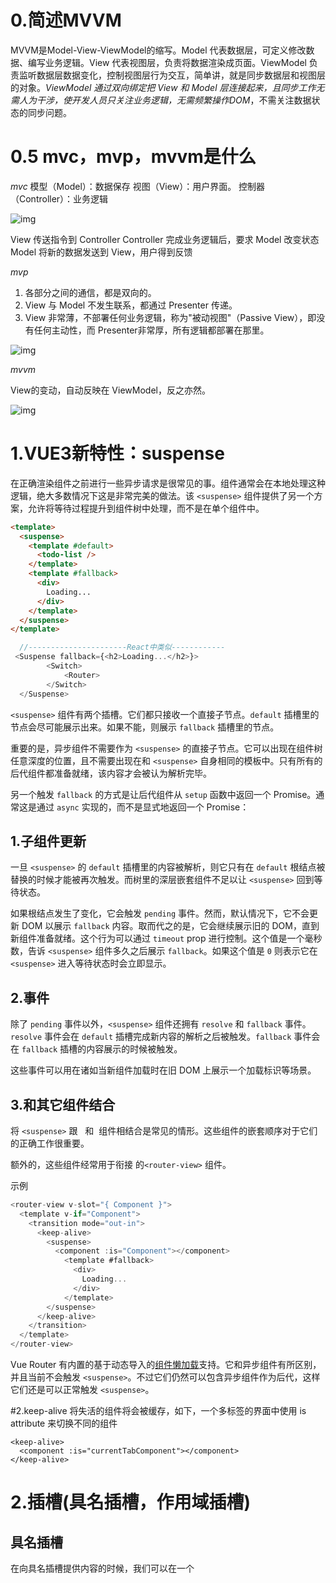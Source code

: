 # 0.简述MVVM
MVVM是Model-View-ViewModel的缩写。Model 代表数据层，可定义修改数据、编写业务逻辑。View 代表视图层，负责将数据渲染成页面。ViewModel 负责监听数据层数据变化，控制视图层行为交互，简单讲，就是同步数据层和视图层的对象。*ViewModel 通过双向绑定把 View 和 Model 层连接起来，且同步工作无需人为干涉，使开发人员只关注业务逻辑，无需频繁操作DOM*，不需关注数据状态的同步问题。
# 0.5 mvc，mvp，mvvm是什么

 *mvc*
模型（Model）：数据保存
视图（View）：用户界面。
控制器（Controller）：业务逻辑

![img](https://user-gold-cdn.xitu.io/2019/12/10/16eeea374464210e?imageView2/0/w/1280/h/960/format/webp/ignore-error/1)

View 传送指令到 Controller
Controller 完成业务逻辑后，要求 Model 改变状态
Model 将新的数据发送到 View，用户得到反馈

 *mvp*
1. 各部分之间的通信，都是双向的。
2. View 与 Model 不发生联系，都通过 Presenter 传递。
3. View 非常薄，不部署任何业务逻辑，称为"被动视图"（Passive View），即没有任何主动性，而 Presenter非常厚，所有逻辑都部署在那里。


![img](https://user-gold-cdn.xitu.io/2019/12/10/16eeea3971e41642?imageView2/0/w/1280/h/960/format/webp/ignore-error/1)

*mvvm*

View的变动，自动反映在 ViewModel，反之亦然。

![img](https://user-gold-cdn.xitu.io/2019/12/10/16eeed0206ee71a2?imageView2/0/w/1280/h/960/format/webp/ignore-error/1)


# 1.VUE3新特性：suspense

在正确渲染组件之前进行一些异步请求是很常见的事。组件通常会在本地处理这种逻辑，绝大多数情况下这是非常完美的做法。该 `<suspense>` 组件提供了另一个方案，允许将等待过程提升到组件树中处理，而不是在单个组件中。

```html
<template>
  <suspense>
    <template #default>
      <todo-list />
    </template>
    <template #fallback>
      <div>
        Loading...
      </div>
    </template>
  </suspense>
</template>
```
```js
  //----------------------React中类似------------
 <Suspense fallback={<h2>Loading...</h2>}>
        <Switch>
         	<Router>
        </Switch>
  </Suspense>
```

`<suspense>` 组件有两个插槽。它们都只接收一个直接子节点。`default` 插槽里的节点会尽可能展示出来。如果不能，则展示 `fallback` 插槽里的节点。

重要的是，异步组件不需要作为 `<suspense>` 的直接子节点。它可以出现在组件树任意深度的位置，且不需要出现在和 `<suspense>` 自身相同的模板中。只有所有的后代组件都准备就绪，该内容才会被认为解析完毕。

另一个触发 `fallback` 的方式是让后代组件从 `setup` 函数中返回一个 Promise。通常这是通过 `async` 实现的，而不是显式地返回一个 Promise：

## 1.子组件更新

一旦 `<suspense>` 的 `default` 插槽里的内容被解析，则它只有在 `default` 根结点被替换的时候才能被再次触发。而树里的深层嵌套组件不足以让 `<suspense>` 回到等待状态。

如果根结点发生了变化，它会触发 `pending` 事件。然而，默认情况下，它不会更新 DOM 以展示 `fallback` 内容。取而代之的是，它会继续展示旧的 DOM，直到新组件准备就绪。这个行为可以通过 `timeout` prop 进行控制。这个值是一个毫秒数，告诉 `<suspense>` 组件多久之后展示 `fallback`。如果这个值是 `0` 则表示它在 `<suspense>` 进入等待状态时会立即显示。

## 2.事件

除了 `pending` 事件以外，`<suspense>` 组件还拥有 `resolve` 和 `fallback` 事件。`resolve` 事件会在 `default` 插槽完成新内容的解析之后被触发。`fallback` 事件会在 `fallback` 插槽的内容展示的时候被触发。

这些事件可以用在诸如当新组件加载时在旧 DOM 上展示一个加载标识等场景。

## 3.和其它组件结合

将 `<suspense>` 跟  <transition> 和 <keep-alive>  组件相结合是常见的情形。这些组件的嵌套顺序对于它们的正确工作很重要。

额外的，这些组件经常用于衔接 的`<router-view>` 组件。

示例
```js
<router-view v-slot="{ Component }">
  <template v-if="Component">
    <transition mode="out-in">
      <keep-alive>
        <suspense>
          <component :is="Component"></component>
            <template #fallback>
              <div>
                Loading...
              </div>
            </template>
        </suspense>
      </keep-alive>
    </transition>
  </template>
</router-view>
```

Vue Router 有内置的基于动态导入的[组件懒加载](https://next.router.vuejs.org/zh/guide/advanced/lazy-loading.html)支持。它和异步组件有所区别，并且当前不会触发 `<suspense>`。不过它们仍然可以包含异步组件作为后代，这样它们还是可以正常触发 `<suspense>`。



#2.keep-alive
将失活的组件将会被缓存，如下，一个多标签的界面中使用 is attribute 来切换不同的组件

```
<keep-alive>
  <component :is="currentTabComponent"></component>
</keep-alive>
```



# 2.**插槽**(具名插槽，作用域插槽)

  ## 具名插槽
在向具名插槽提供内容的时候，我们可以在一个 <template> 元素上使用 v-slot 指令，并以 v-slot 的参数的形式提供其名称：

父组件<parent>中:
```js
<child>
  <template v-slot:header>
    <h1>Here might be a page title</h1>
  </template>

  <template v-slot:default>
    <p>A paragraph for the main content.</p>
    <p>And another one.</p>
  </template>

  <template v-slot:footer>
    <p>Here's some contact info</p>
  </template>
</child>
```

子组件<child>中:
```js
<div class="container">
  <header>
    <slot name="header"></slot>
  </header>
  <main>
    <slot></slot>
  </main>
  <footer>
    <slot name="footer"></slot>
  </footer>
</div>
```

  ## 作用域插槽
子组件在作用域上绑定的属性来将组件的信息传给父组件，这些属性会被挂载到父组件接受对象上
![vue插槽](C:\Users\Lenovo\Desktop\JsVueReact复习\photo\vue插槽.png)
```js
//子组件
<template>
  <slot name="footer" childProps="子组件">
  作用域插槽内容
  </slot>
</template>

//父组件
<template>
  <child v-slot:footer="slotProps">
      {{slotProps.childProps}}
  </child>
</template>
```

# 3.**nextTick**
    1.语法: this.$nextTick(回调函数)
    2.作用:在下一次DOM更新结束后执行其指定的回调。
    3.什么时候用:当改变数据后，要基于更新后的新DOM进行某些操作时，要在nextTick所指定的回调函数中执行。
vue3的写法
```js
import { nextTick } from 'vue'
nextTick(() => {
  // 一些和 DOM 有关的东西
})
```

```js
import { shallowMount } from '@vue/test-utils'
import { MyComponent } from './MyComponent.vue'
import { nextTick } from 'vue'

test('an async feature', async () => {
  const wrapper = shallowMount(MyComponent)
  // 执行一些 DOM 相关的任务
  await nextTick()
  // 运行你的断言
})
```

# 4.**Vue中的响应式原理**
  ## 1.vue2.x的响应式
·实现原理:
·对象类型:通过 object.defineProperty()对属性的读取、修改进行拦截(数据劫持)。
·数组类型:通过重写更新数组的一系列方法来实现拦截。(对数组的变更方法进行了包裹)。
```js
//Object.defineProperty(obj, prop, descriptor)
//·obj-要定义属性的对象。 
  ·prop-要定义或修改的属性的名称或 Symbol。  
  ·descriptor-要定义或修改的属性描述符:
          ·value：属性的值(不用多说了)
          ·writable：如果为false，属性的值就不能被重写,只能为只读了
          ·configurable：是否可以配置，一旦为false，就不能设置(value，writable)
          ·enumerable：是否枚举，是否能在for...in循环中遍历出来或在Object.keys中列举出
          ·get：获取
          ·set：设置

 const p = Reflect.defineProperty(target, key, {
   get() {
        return target[key];
    },
   set(newval) {
        target[key] = newval
    }
})
            
```
·存在问题:
·新增属性、删除属性,界面不会更新。
·直接通过下标修改数组,界面不会自动更新。

  ## 2.vue3.0的响应式
·实现原理:
·通过Proxy (代理)︰拦截对象中任意属性的变化,包括:属性值的读写、属性的添加、属性的删除等。
·通过Reflect(反射)︰对被代理对象的属性进行操作。
·MDN文档中描述的Proxy与Reflect:
```js
   const p = new Proxy(obj, {
     //target就是obj key就是要取obj里面的哪个属性
       get(target,key) {
               return Reflect.get(target,key);
           },
       set(target,key,newval) {
         return Reflect.set(target,key, newval);
           }
   })
```

  ## 3.面试回答 Vue2完整响应式原理
1.有这样三个关键角色：(Observer,Watcher,Dep)
  *·Observer*: 
    1.在数据初始化时，vue会将 data选项转换成 Observer 对象。
    2.Observer 会遍历对象的属性。多层对象是通过递归来实现。数组类型，通过重写数组方法来实现。
    3.通过调用 defineReactive 方法，使用 Object.defineProperty 将属性进行劫持。
    
  *·Watcher*: 观察者对象 ,执⾏更新函数（更新dom）
  实例分为渲染 watcher (render watcher),计算属性 watcher (computed  watcher),侦听器 watcher（user watcher）三种

  *·Dep*: 用于收集当前响应式对象的依赖关系,每个响应式对象包括子对象都拥有一个Dep实例, 当数据有变更时,setter 里面会触发 dep.notify() 通知各个watcher去改动。

![vue2响应式](C:\Users\Lenovo\Desktop\JsVueReact复习\photo\vue2响应式.png)


  ## 4.核心实现
  /**
 * @name Vue数据双向绑定（响应式系统）的实现原理
 */
```js
        function observer(target) {
            if (typeof target !== 'object') {
                return target
            }
            Object.keys(target).forEach((k) => {
                defineReactive(target, key, target[k])
            })
        }

        function defineReactive (obj, key, val) {
            // 递归响应，处理嵌套对象
            observer(val)

            // 创建Dep实例： Dep和key一对一对应
            const dep = new Dep()

            Object.defineProperty(obj, key, {
                get: function (obj, key) {
                if (Dep.target) {
                    dep.depend()
                }
                return obj[key]
              },
               set: function (obj, key, newval) {
                if (val != newval) {
                    val = newval
                    observe(newval)
                    dep.notify()
                }
            }
          })
        }

        // Dep: 管理若干watcher实例，它和key一对一关系
     class Dep {
        static target;
        constructor() {
            this.subs = []
        }
        depend() {
            if (Dep.target) {
                Dep.target.addDep(this)
            }
        }
         // 为当前收集器添加Watcher
        addSub(watcher) {
          this.subs.push(watcher);
        }
        notify() {
             this.subs.forEach((sub) => {
                    sub.update()
                })
        }
    }

      // 实现update函数可以更新, 
      class Watcher {
          constructor(vm,_) {
              // 将当前实例指向Dep.target
              this.get()
          }
          get(){
            // 将当前Dep.target指向自己
              Dep.target = this;
  
          }
          // 向添加当前Wathcer 到 dep subs数组中
          addDep(dep){
              dep.addSub(this);
          }
          // 更新方法，用于触发vm._render
          update() {
              console.log(`${this.key}属性更新了`)
          }
      }     
```
在 getter 方法里， 有一个 Dep.target 参数， 这个 target 其实就是 watch 实例， 那么 target 从哪里来的呢。
在 beforeMount钩子 和 mounted 钩子初始化之间，会实例化 Watch 类, Watch 构造函数中会把 watch 实例保存在 Dep.target 上， 随后会触发所有数据的访问，也就是上面的 getter 方法，dep.depend() 会把 watch 保存起来， 这个过程就是收集依赖。
 

# 5.watchEffect 和 watch 的区别
  ## 1.watch侦听器
  对基本数据类型进行监听----- watch特性：
  1.具有一定的惰性lazy 第一次页面展示的时候不会执行，只有数据变化的时候才会执行 
  2.参数可以拿到当前值和原始值 
  3.可以侦听多个数据的变化，用一个侦听器承载
  4.如果监听rective对象中的属性,必须通过函数来指定,如果监听多个数据,需要使用数组来指定。

```js
watch :{
  prop:{
    (newValue, oldValue) => {
      console.log(newValue, oldValue);
  }
  },
    immediate:true, //默认初始时不执行回调，通过配置immediate未true，来指定初始时立即执行
    deep:true       //通过配置deep为true，来指定深度监听。
```

侦听器还可以使用数组以同时侦听多个源：
```js
watch([fooRef, barRef], ([foo, bar], [prevFoo, prevBar]) => {
  /* ... */
}
```

  ## 2.watchEffect
  1.立即执行传入的一个函数，同时响应式追踪其依赖，并在其依赖变更时重新运行该函数。
  2.立即执行，没有惰性，页面的*首次加载就会执行*。
  3.不需要传递要侦听的内容,只要传递一个回调函数
  4.*不能获取之前数据的值* 只能获取当前值
  5.一些异步的操作放在这里会更加合适
```js
const count = ref(0)
watchEffect( () => {
  console.log(count.value)
  },
  {
   flush:'post' //添加flush:'post'会在onBeforeUpdate之后执行 没有会在之前
  }
})

```

## 3.watch和watchEffect停止监听
1.watch 与 watchEffect 在手动停止侦听、清除副作用 (将 onInvalidate 作为第三个参数传递给回调)、刷新时机和调试方面有相同的行为。
2.将watch/watchEffect 赋值给一个变量，调用这个变量，函数执行就会停止监听，一般在组件销毁时执行。
```
var stop =  watchEffect(async (onInvalidate)=>{
       var a = states.value
       console.log('watchEffect')
       onInvalidate(()=>{ //没有stop先执行回调 在执行副作用
           console.log("onInvalidate") //有stop 执行会停在这里 副作用不在执行
       })
})

setTimeout(()=>{
  stop()
},2000)

```

# 6.reactive对比ref
·从定义数据角度对比:
    ·ref用来定义:       基本类型数据
    ·reactive用来定义:  对象(或数组)类型数据
    ·备注: ref也可以用来定义对象（或数组）类型数据，它内部会自动通过reactive转为代理对象。
·从原理角度对比:
    ·ref通过 Object.defineProperty() 的get与set来实现响应式(数据劫持)。
    ·reactive通过使用 Proxy 来实现响应式(数据劫持)﹐并通过Reflect操作源对象内部的数据。
·从使用角度对比:
    ·ref定义的数据:操作数据需要.value，读取数据时模板中直接读取不需要.value
    ·reactive定义的数据:操作数据与读取数据:均不需要.value 

# 7.Vue 动态组件是什么? is
```js
Props：
  is - string | Component
```
用法：
渲染一个“元组件”为动态组件。依 is 的值，来决定哪个组件被渲染。is 的值是一个字符串，它既可以是 HTML 标签名称也可以是组件名称。
```js
<!--  动态组件由 vm 实例的 `componentId` property 控制 -->
<component :is="componentId"></component>

<!-- 也能够渲染注册过的组件或 prop 传入的组件-->
<component :is="$options.components.child"></component>

<!-- 可以通过字符串引用组件 -->
<component :is="condition ? 'FooComponent' : 'BarComponent'"></component>

<!-- 可以用来渲染原生 HTML 元素 -->
<component :is="href ? 'a' : 'span'"></component>
```

```html
<template>
  <div v-for="val in componentsData" :key="val.id">
    <component :is="val.type">
  </div>
</template>
<script>
import CustomTitle from './CustomTitle'
import CustomText from './CustomText'
import CustomImage from './CustomImage'

export default {
  data() {
    return {
      componentsData: [{
        id: 1,
        type: 'CustomTitle'
      },{
        id: 2,
        type: 'CustomText'
      },{
        id: 3
        type: 'CustomImage'
      }]
    }
  }
}
</script>
```


# 8.setup的两个注意点
.setup执行的时机
    在beforeCreate之前执行一次，this是undefined。
.setup的参数(props,context):

  1.props:值为对象，包含:组件外部传递过来，且组件内部声明接收了的属性。
    setup 函数中的 props 是响应式的，当传入新的 prop 时，它将被更新。
```js
    export default {
      props: {
        title: String
      },
      setup(props) {
        console.log(props.title)
      }
    }
```
  **WARNING!!!**  因为 props 是响应式的，你不能使用 ES6 解构，它会消除 prop 的响应性。
    如果需要解构 prop，可以在 setup 函数中使用 toRefs 函数来完成此操作：
```js
    import { toRefs } from 'vue'
    setup(props) {
      const { title } = toRefs(props)
      console.log(title.value)
    }
```

  2.context:上下文对象(context 是一个普通 JavaScript 对象，暴露了其它可能在 setup 中有用的值：)
      *·attrs*:值为对象，包含:组件外部传递过来，但没有在props配置中声明的属性,相当于 *this.$attrs*.
      *·slots*:收到的插槽内容,相当于*this.$slots* 。
      *·emit*:分发自定义事件的函数,相当于*this.$emit*。
```js
export default {
  setup(props, context) {
    // Attribute (非响应式对象，等同于 $attrs)
    console.log(context.attrs)

    // 插槽 (非响应式对象，等同于 $slots)
    console.log(context.slots)
    
    // 触发事件 (方法，等同于 $emit)
    console.log(context.emit)
    
    // 暴露公共 property (函数)
    console.log(context.expose)
  }
}
```
context 是一个普通的 JavaScript 对象,它不是响应式的，这意味着你可以安全地对 context 使用 ES6 解构。
//但 attrs, slots 是有状态的对象，应该尽量少用解构
```js
      export default {
        setup(props, { attrs, slots, emit, expose }) {
          ...
        }
      }
```

# 9.Vue3中的computed计算属性
·vue2单独一个
```js
computed: {
        num: function () {
            return this.num+1
        }
    }
```
vue3中写法改变，变成一个组合式API，需要引入
```js
import {computed} from 'vue'
setup(){
//计算属性—简写（没有考虑计算属性被修改的情况）
let fullName = computed(()=>{
return person.firstName + '-' + person. lastName
})
```

简单写法无法响应式，完整通过 get和set来变成响应式
```
//计算属性—完整
let fullName = computed({
  get(){
      return person.firstName + '-' + person.lastName
  },
  set (value) {
    const nameArr = value.split('-')person.firstName = nameArr[o]person.lastName = nameArr[1]
  }
)
```
总结
计算属性本身就是一个computed watcher，说它有缓存效果，实际上就是因为它有两种模式：lazy和activated这两种，默认为layz。

当存在引用时，他就是activated，计算属性依赖的值更新就会触发它的重新计算，不存在引用时，只是修改标志位，只有当下一次有引用时，才进行计算。


# 10.自定义hook函数
·什么是hook?——本质是一个函数，把setup函数中使用的Composition APl进行了封装。
·类似于vue2.x中的mixin。
·自定义hook的优势:复用代码,让setup中的逻辑更清楚易懂。

# 11.**Vue路由的两种模式**
**hash**
原理：早期的前端路由的实现就是基于location.hash来实现的，location.hash的值就是URL中#后面的内容
其实现原理就是监听#后面的内容来发起Ajax请求来进行局部更新，而不需要刷新整个页面。
使用 *hashchange* 事件来监听 URL 的变化，以下这几种情况改变 URL 都会触发 hashchange 事件：浏览器前进后退改变 URL、a标签改变 URL、window.location改变URL。
*优点：*
·兼容低版本浏览器
·只有#符号之前的内容才会包含在请求中被发送到后端，也就是说就算后端没有对路由全覆盖，但是不会返回404错误 hash值的改变，都会在浏览器的访问历史中增加一个记录，所以可以通过浏览器的回退、前进按钮控制hash的切换 会覆盖锚点定位元素的功能
*缺点：*
·不太美观，#后面传输的数据复杂的话会出现问题

**history**
原理：history 提供了 pushState 和 replaceState 两个方法来记录路由状态，这两个方法改变 URL 不会引起页面刷新。pushState(state, title, url) 和 replaceState(state, title, url)都可以接受三个相同的参数。

*优点：*
·使用简单，比较美观
·pushState()设置新的URL可以是任意与当前URL同源的URL，而hash只能改变#后面的内容，因此只能设置与当前URL同文档的URL
·pushState()设置的URL与当前URL一模一样时也会被添加到历史记录栈中，而hash#后面的内容必须被修改才会被添加到新的记录栈中
·pushState()可以通过stateObject参数添加任意类型的数据到记录中，而hash只能添加短字符串
·pushState()可额外设置title属性供后续使用

*缺点：*
·前端的URL必须和向发送请求后端URL保持一致，否则会报404错误
·由于History API的缘故，低版本浏览器有兼容行问题

**两种不同使用场景**
·从上文可见，hash模式下url会带有#，当你希望url更优雅时，可以使用history模式。
·当使用history模式时，需要注意在服务端增加一个覆盖所有情况的候选资源：如果 URL 匹配不到任何静态资源，则应该返回同一个 index.html 页面，这个页面就是你 app 依赖的页面。
·当需要兼容低版本的浏览器时，建议使用hash模式。
·当需要添加任意类型数据到记录时，可以使用history模式。


# 12.vue不常用 composition API
 1. *shallowReactive *              //只对第一层响应式，深层次对象里面的不会改变
    *shallowRef*                  //只处理基本类型的响应式，不进行对象的响应式处理
    ·什么时候使用?
        ·如果有一个对象数据，结构比较深,但变化时只是外层属性变化===> shallowReactive。
        ·如果有一个对象数据，后续功能不会修改该对象中的属性，而是生新的对象来替换===> shallowRef。

2.*readonly 与 shallowReadonly*
      . readonly:让一个响应式数据变为只读的（深只读)。
      . shallowReadonly: 让一个响应式数据变为只读的(浅只读)。
      ·应用场景:不希望数据被修改时。
3.*toRaw 与 markRaw*
    .toRaw:
      ·作用:将一个由reactive *生成的响应式对象转为普通对象*。（ref没有）
      ·使用场景:用于读取响应式对象对应的普通对象，对这个普通对象的所有操作，不会引起页面更新。
    .markRaw:
      ·作用:标记一个对象，使其永远不会再成为响应式对象。
      ·有些值不应该被设置为响应式对象，列入第三方库
4.*customRef*
      ·作用:创建一个自定义的ref，并对其依赖项跟踪和更新触发进行显式控制。
5.*provide 与 inject*
      父组件：
   ```js
    provide('name',obj)
   ```
      孙组件:
  ```js
      const myobj = inject('name')
  ```
     
6.*响应式数据的判断*
      ·isRef:检查一个值是否为一个ref 对象
      ·isReactive:检查一个对象是否是由reactive创建的响应式代理
      ·isReadonly:检查一个对象是否是由readonly创建的只读代理
      ·isProxy:检查一个对象是否是由 reactive 或者 readonly 方法创建的代理

# 13.vue3.0对这些API做出了调整

·将全局的API，即:Vue.xxx调整到应用实例( app) 上

| 2.x全局API( vue )                                | 3.x实例APl ( app)           |
| ------------------------------------------------ | --------------------------- |
| vue.config.xxXX                                  | app.config.xxXX             |
| Vue.config.productionTip                         | 移除                        |
| vue.component                                    | app.component               |
| Vue.directive                                    | app.directive               |
| Vue.mixin                                        | app.mixin                   |
| vue.use                                          | app.use                     |
| vue.prototype   //挂载全局对象，在任意处可以调用    | app.config.globalProperties |


# 14. VUEX 模块化+命名空间 与 mapstate 等辅助函数的使用 
## 1.目的:让代码更好维护，让多种数据分类更加明确。
## 2.修改store.js
```js
const countAbout = {
      namespaced:true,   //用辅助函数就得开开启命名空间
      state:{x:1},
      mutations: { ... },
      actions: { ... },
      getters: {
        bigSum:(state){
           return state.sum* 10
      }
    }
}

const personAbout = {
    namespaced :true,//开启命名空间
    state:{ ... },
    mutations: { ... },
    actions: {...}
}
  
const store = createStore({
  modules: {
    a: moduleA,
    b: moduleB
  }
})
```


## 3.开启命名空间后，组件中读取state数据:
```js
  //方式一:自己直接读取
  this.$store.state.personAbout.list
  //方式二:借助mapState读取:
  ...mapState( 'countAbout' ,[ 'sum' , 'school' , 'subject' ])
```
## 4.开启命名空间后，组件中读取getters数据:
```js
  //方式一:自己直接读取
  this.$store.getters [ 'personAbout/firstPersonName ' ]
  //方式二:借助mapGetters读取:
  ...mapGetters( 'countAbout',[ 'bigSum'])
```

## 5.开启命名空间后，组件中调用dispatch
```js
  //方式一，自己直接dispatch
  this.$store.dispatch( ' personAbout/addPersonWang ' ,person)
  //方式二:借助mapActions:
  ...mapActions( 'countAbout' ,{incrementOdd: 'jiaodd' ,incrementWait: 'jiawait '})
```

## 6.开启命名空间后，组件中调用commit
  ```js
  //方式一:自己直接commit
  this.$store.commit( " personAbout/ADD_PERSON ' , person)
  //方式二:借助 mapMutations:
  ...mapMutations( 'countAbout' ,{increment: '"IA' , decrement : ' JIAN'}),
  ```

# 15.ref 和 toRef 的区别
ref是对原始数据的拷贝，当修改ref数据时，模板中的视图会发生改变，但是原始数据并不会改变。
toRef是对原始数据的引用，修改toRef数据时，原始数据也会发生改变，但是视图并不会更新。
  ·作用:创建一个 ref 对象，其value值指向另一个对象的某个属性。
  ·语法: const name = toRef( person , 'name')
  ·应用:要将响应式对象中的某个属性单独提供给外部使用时。
  ·扩展: toRefs 与toRef功能一致，但可以批量创建多个ref对象，语法: toRefs(person)
```js
let b = "yzy"
let a = ref（b）
<div>{{b}}</div>
<div>{{a}}</div>
<button @click=" a += '#'  "></button>
```
触发点击事件后，a变了，b不变。因为 ref 是对原数据的深拷贝，触发事件，ref响应式触发造成页面重新渲染，不会对原数据造成影响。
如果直接对原数据修改，原数据变了，但不是响应式，所以页面不刷新，UI也就不会变。
<div>{{a}}</div>
<div>{{b}}</div>

-------------------------------------
此外 
```js
let  person= reactive（{
    name：123
}）
return {
    name:person.name
  }
}
<div>{{name}}</div>
通过这种类型传递的 name 也是一个 ref类型的对象，是深拷贝，不会对原数据影响
```


# 16.vue 的一些不常用指令或API
  ## 1. VUE2 的 filter过滤器 （Vue3 已经移除，推荐使用计算属性）
  定义:对要显示的数据进行特定格式化后再显示（适用于一些简单逻辑的处理)。语法:
    1.注册过滤器:
       ·在全局注册 Vue.filter(name, callback)
       ·在组件中定义 （不用写在method中，和data，computed，method同一级别）
            filters:{
              过滤器名(){
                return ···
              }
           } 

    2.使用过滤器:{{ xxx│过滤器名 }}或  v-bind:属性= "xxx│过滤器名"
  备注:
    1.过滤器也可以接收额外参数、多个过滤器也可以串联
    2.并没有改变原本的数据,是产生新的对应的数据


  ## 2.v-html指令:
1.作用:向指定节点中渲染包含html结构的内容。
2.与插值语法的区别;
  (1).v-html会替换掉节点中所有的内容，{{xx}}则不会。
  (2).v-html可以识别html结构。
3.严重注意:v-html有安全性问题!!!!
  (1).在网站上动态渲染任意HTML是非常危险的，容易导致XSS攻击。
  (2).一定要在可信的内容上使用v-html，永不要用在用户提交的内容上!

  ## 3.v-text指令:
  1.和v-html一样功能，会替换节点中所有的内容，不过不能识别 HTML 结构。

  ## 4.v-cloak指令（没有值):
1.本质是一个特殊属性，Vue实例创建完毕并接管容都后，会删掉v-cloak属性。
2.使用css配合v-cloak可以解决网速慢时页面展示出{{xxx}}的问题。不要让用户看到差值语法
```
[v-cloak] {
  display: none;
}
-----------------------
<div v-cloak>
  {{ message }}
</div>
```

  ## 5.v-once 指令:
1.v-once所在节点在初次动态渲染后,就视为静态内容了。(等于展示初始值后不变)
2.以后数据的改变不会引起v-once所在结构的更新，可以用于优化性能。

  ## 6.v-pre 指令:
1.跳过其所在节点的编译过程。
2.可利用它跳过:没有使用指令语法、没有使用插值语法的节点，会加快编译。


# 17.**跨域解决**（代理转发，cors，JSONP）
## 代理转发
```js
在 vue.config.js 文件中配置
module.exports = {
  devServer: {
    proxy: {
        '/api': {
          target: 'http://localhost:3000' // 要代理的真实接口地址
          changeOrigin:true,              //代理是否告诉目标服务器 自己的真正端口还是目标的3000
          pathRewrite:''                  //重写，将 '/api' 重写(这里重写为空，保证路径正确)
        }
      }
    }
  }
```

## cors 跨域资源共享
### 后端设置
```js
var express = require('express');
var app = express();
var Head = function (req, res, next) {
  res.header('Access-Control-Allow-Origin', 'http://localhost:3001');
  res.header('Access-Control-Allow-Methods', 'GET,PUT,POST,DELETE');
  res.header('Access-Control-Allow-Headers', 'Content-Type');
  res.header('Access-control-allow-credentials',true);
  next();
}
app.use(Head);
```
### 前端 配合(withCredentials: true)
```js
Axios 配置
const axiosInstance = axios.create({
  withCredentials: true
})
axiosInstance.interceptors.request.use(config => {
  const token = ls.get('token') //从 localstorage 中获取token
  if (token) {
    config.headers['auth-token'] = token
  }
  return config
}, function (error) {
  return Promise.reject(error)
})
axiosInstance.interceptors.response.use(response => {
  const token = response.headers['auth-token']
  token && ls.set('token', token) //将 token 存入 localstorage
  return response.data
}, function (error) {
  return Promise.reject(error)
})
 
```
##### cookie samesite问题 无法携带 cookie 
原因是 chrome 2020年新版本的浏览器更改了 cookie 的一个属性：samesite
以前版本的 samesite 默认值是 none ，即只要配置了上述的 cors 跨域就可以带上 cookie。
但是现在的默认值改成了 lax, 即只能在主域名相同情况下携带 cookie


# 18.Vue2 和 Vue3 全局事件总线(GlobalEventBus)
  ## Vue2
1.一种组件间通信的方式，适用于任意组件间通信。
2.安装全局事件总线:
```js
new vue({
      ·····
      beforeCreate(){
      Vue.prototype.$bus = this //安装全局事件总线，$bus就是当前应用的vm
      },
})
```
3.使用事件总线:
·接收数据:A组件想接收数据，则在A组件中给$bus绑定自定义事件，事件的回调留在A组件自身。
```js
methods(){
  demo(data){
    ......
    }
......
  mounted() {
  this.$bus.$on( 'xxxx' ,this.demo)
  }
```

·提供数据:*this.$bus.$emit( 'xxxx',数据)*
·最好在beforeDestroy钩子中，用$off去解绑当前组件所用到的事件。

  ## Vue3
Vue3.x以后从实例中移除了 $on ,$off 和 $once 方法,$emit 仍然是现有 API 的一部分，只能实现子组件触发父组件的方法。
使用mitt之前先安装mitt模块
```js
  1.安装mitt
    npm install --save mitt或者yarn add mitt -S

  2.推荐独立为它在src目录下创建utils文件夹下创建index.ts文件
    import mitt from 'mitt'
    const bus = mitt()
    export default bus

  3.哪个文件要使用就在文件里引用
  import bus from '@/utils'
```

# 19.子组件触发父组件方法(emit)注意点
  ## 子组件 child.vue
```html
<template>
       <div>
           <button @click ="go" >go</button>
       </div>
</template>
 
<script>
import Vue from 'vue'
import {defineComponent} from "vue"
export default defineComponent({
  emits:['haha'],                      //注意要加emits 告诉vue使用 emit
   setup(prop,context){
           go(){
               context.emit("haha")  
       }
       return {
           
       }
   } 
})
</script>
```
  ## 父组件
```js
<child @haha = 'gogo'><child>
<script>
···
const gogo =() ={
  console.log("这里是父组件方法，被子组件的点击事件通过emit触发")
}
</script>
```

# 20.**自定义指令directive**（vue3的自定义指令里的生命周期与vue2的不同）
 注意：指令定义时不需要加v-, 使用时需要加 
 *指令定义函数提供如下钩子函数：*

  ### 可以接受两个参数：
  ·el
    指令绑定到的元素。这可用于直接操作 DOM。
  ·binding
    包含以下 property 的对象：
      ·instance：使用指令的组件实例。
      ·value：传递给指令的值。
      ·oldValue：先前的值，仅在 beforeUpdate 和 updated 中可用。值是否已更改都可用。
      ·arg：参数传递给指令 (如果有)。
      ·modifiers：包含修饰符 (如果有) 
      ·dir：一个对象，在注册指令时作为参数传递。
```js
    const app = Vue.createApp({})
    // 注册一个全局自定义指令 `v-focus`
    app.directive('focus', {
       // 指令是具有一组生命周期的钩子：

      // 在绑定元素的 attribute 或事件监听器被应用之前调用
      created(el,binding) {},
      // 在绑定元素的父组件挂载之前调用
      beforeMount() {},
      // 当被绑定的元素挂载到 DOM 中时……
      mounted() {}，
      // 在包含组件的 VNode 更新之前调用
      beforeUpdate() {},
      // 在包含组件的 VNode 及其子组件的 VNode 更新之后调用
      updated() {},
      // 在绑定元素的父组件卸载之前调用
      beforeUnmount() {},
      // 卸载绑定元素的父组件时调用
      unmounted() {}

    // vue2的自定义指令生命周期函数
    // bind: function () {},
    // inserted: function () {},
    // update: function () {},
    // componentUpdated: function () {},
    // unbind: function () {}

    })



```
    如果想注册局部指令，组件中也接受一个 directives 的选项：

```js
    directives: {
      focus: {
        // 指令的定义
        mounted(el,binding) {
          el.focus()
        }
      }
    }
```

# 21.computed与watch
computed 和 watch 本质都是通过实例化 Watcher 实现，最大区别就是适用场景不同。

**computed**
计算属性，依赖其他属性值，且值具备缓存的特性。只有它依赖的属性值发生改变，下一次获取的值才会重新计算。
适用于数值计算，并且依赖于其他属性时。因为可以利用缓存特性，避免每次获取值，都需要重新计算。

**watch**
观察属性，监听属性值变动。每当属性值发生变化，都会执行相应的回调。
适用于数据变化时执行异步或开销比较大的操作。

# 22.vnode的理解
vnode 虚拟DOM节点 创建：
```js
export function Vnode (){
    return {
        tag:'div',
        children: 'span',
        attr:'',
        text:'你好!'
    }
}
```

# 23.new Vue后整个的流程
·initProxy：作用域代理，拦截组件内访问其它组件的数据。
·initLifecycle：建立父子组件关系，在当前组件实例上添加一些属性和生命周期标识。如[Math ·Processing Error]parent,parent,refs,$children,_isMounted等。
·initEvents：对父组件传入的事件添加监听，事件是谁创建谁监听，子组件创建事件子组件监听
·initRender：声明[Math Processing Error]slots和slots和createElement()等。
·initInjections：注入数据，初始化inject，一般用于组件更深层次之间的通信。
·initState：重要）数据响应式：初始化状态。很多选项初始化的汇总：data,methods,props,computed和watch。
·initProvide：提供数据注入。

  ## 思考：为什么先注入再提供呢？？
答：1、首先来自祖辈的数据要和当前实例的data,等判重，相结合，所以注入数据的initInjections一定要在InitState的上面。2. 从上面注入进来的东西在当前组件中转了一下又提供给后代了，所以注入数据也一定要在上面。



# 24.你知道Vue3有哪些新特性吗？它们会带来什么影响？
·性能提升
  更小巧、更快速
  支持自定义渲染器
  支持摇树优化：一种在打包时去除无用代码的优化手段
  支持Fragments和跨组件渲染

·API变动
  模板语法99%保持不变
  原生支持基于class的组件，并且无需借助任何编译及各种stage阶段的特性
  在设计时也考虑TypeScript的类型推断特性
  重写虚拟DOM可以期待更多的编译时提示来减少运行时的开销
  优化插槽生成可以单独渲染父组件和子组件
  静态树提升降低渲染成本
  基于Proxy的观察者机制节省内存开销

·不兼容IE11
  检测机制更加全面、精准、高效,更具可调试式的响应跟踪

# 25.你都做过哪些Vue的性能优化？
编码阶段
尽量减少data中的数据，data中的数据都会增加getter和setter，会收集对应的watcher
v-if和v-for不能连用
如果需要使用v-for给每项元素绑定事件时使用事件代理
SPA 页面采用keep-alive缓存组件
在更多的情况下，使用v-if替代v-show
key保证唯一
使用路由懒加载、异步组件
防抖、节流
第三方模块按需导入
长列表滚动到可视区域动态加载
图片懒加载
SEO优化
预渲染
服务端渲染SSR
打包优化
压缩代码
Tree Shaking/Scope Hoisting
使用cdn加载第三方模块
多线程打包happypack
splitChunks抽离公共文件
sourceMap优化
用户体验
骨架屏
PWA
还可以使用缓存(客户端缓存、服务端缓存)优化、服务端开启gzip压缩等。


# 26.Vue.$nextTick实现原理，是宏任务还是微任务
## 1.官方定义：Vue.nextTick([callback,context])
         在下次DOM更新循环结束之后执行延迟回调。在修改数据之后立即使用这个方法，获取更新之后的DOM

## 2.vue如何检测到DOM更新完毕呢？
    能监听到DOM改动的API：MutationObserver
    MutationObserver是HTML5新增的属性，用于监听DOM修改事件，能够监听到节点的属性、文本内
    容、子节点等的改动，是一个功能强大的利器。
```js
//MutationObserver基本用法 
var observer = new MutationObserver(function(){   //这里是回调函数 
  console.log('DOM被修改了！'); 
}); 
var article = document.querySelector('article'); 
observer.observer(article); 
```

## 3.Vue.$nextTick 的原理
nextTick：在下次 DOM 更新循环结束之后执行延迟回调。常用于修改数据后获取更新后的DOM。
源码位置：vue/src/core/util/next-tick.js
```js
import { noop } from 'shared/util'
import { handleError } from './error'
import { isIE, isIOS, isNative } from './env'

// 是否使用微任务标识
export let isUsingMicroTask = false

// 回调函数队列
const callbacks = []
// 异步锁
let pending = false

function flushCallbacks () {
  // 表示下一个 flushCallbacks 可以进入浏览器的任务队列了
  pending = false
  // 防止 nextTick 中包含 nextTick时出现问题，在执行回调函数队列前，提前复制备份，清空回调函数队列
  const copies = callbacks.slice(0)
  // 清空 callbacks 数组
  callbacks.length = 0
  for (let i = 0; i < copies.length; i++) {
    copies[i]()
  }
}

let timerFunc

// 浏览器能力检测
// 使用宏任务或微任务的目的是宏任务和微任务必在同步代码结束之后执行，这时能保证是最终渲染好的DOM。
// 宏任务耗费时间是大于微任务，在浏览器支持的情况下，优先使用微任务。
// 宏任务中效率也有差距，最低的就是 setTimeout
if (typeof Promise !== 'undefined' && isNative(Promise)) {
  const p = Promise.resolve()
  timerFunc = () => {
    p.then(flushCallbacks)
    if (isIOS) setTimeout(noop)
  }
  isUsingMicroTask = true
} else if (!isIE && typeof MutationObserver !== 'undefined' && (
  isNative(MutationObserver) ||
  MutationObserver.toString() === '[object MutationObserverConstructor]'
)) {
  let counter = 1
  const observer = new MutationObserver(flushCallbacks)
  const textNode = document.createTextNode(String(counter))
  observer.observe(textNode, {
    characterData: true
  })
  timerFunc = () => {
    counter = (counter + 1) % 2
    textNode.data = String(counter)
  }
  isUsingMicroTask = true
} else if (typeof setImmediate !== 'undefined' && isNative(setImmediate)) {
  timerFunc = () => {
    setImmediate(flushCallbacks)
  }
} else {
  timerFunc = () => {
    setTimeout(flushCallbacks, 0)
  }
}

export function nextTick (cb?: Function, ctx?: Object) {
  let _resolve
  // 将 nextTick 的回调函数用 try catch 包裹一层，用于异常捕获
  // 将包裹后的函数放到 callback 中
  callbacks.push(() => {
    if (cb) {
      try {
        cb.call(ctx)
      } catch (e) {
        handleError(e, ctx, 'nextTick')
      }
    } else if (_resolve) {
      _resolve(ctx)
    }
  })
  // pengding 为 false, 执行 timerFunc
  if (!pending) {
    // 关上锁
    pending = true
    timerFunc()
  }
  if (!cb && typeof Promise !== 'undefined') {
    return new Promise(resolve => {
      _resolve = resolve
    })
  }
}
```

## 4.总结：
运用异步锁的概念，保证同一时刻任务队列中只有一个 flushCallbacks。当 pengding 为 false 的时候，表示浏览器任务队列中没有 flushCallbacks 函数；当 pengding 为 true 的时候，表示浏览器任务队列中已经放入 flushCallbacks；待执行 flushCallback 函数时，pengding 会被再次置为 false，表示下一个 flushCallbacks 可进入任务队列。
环境能力检测，选择可选中效率最高的（宏任务/微任务）进行包装执行，保证是在同步代码都执行完成后再去执行修改 DOM 等操作。
flushCallbacks 先拷贝再清空，为了防止nextTick嵌套nextTick导致循环不结束


# 27.**Vue3.0 里为什么要用 Proxy API 替代 defineProperty API？**
参考回答：
响应式优化。
a. *defineProperty* API 的局限性最大原因是它只能针对*单例属性*做监听。
Vue2.x 中的响应式实现正是基于 defineProperty 中的 descriptor，对 data 中的属性做了遍历 + 递归，为每个属性设置了getter、setter。这也就是为什么 Vue 只能对 data 中预定义过的属性做出响应的原因，在 Vue 中使用下标的方式直接修改属性的或者添加一个预先不存在的对象属性是无法做到 setter 监听的，这是 defineProperty 的局限性。

b. *Proxy* API 的监听是*针对一个对象*的，那么对这个对象的所有操作会进入监听操作，这就完全可以代理所有属性，将会带来很大的性能提升和更优的代码。Proxy 可以理解成，在目标对象之前架设一层“拦截”，外界对该对象的访问，都必须先通过这层拦截，因此提供了一种机制，可以对外界的访问进行过滤和改写。

c. *响应式是惰性的*
在 Vue.js 2.x 中，对于一个深层属性嵌套的对象，要劫持它内部深层次的变化，就需要递归遍历这个对象，执行 Object.defineProperty 把每一层对象数据都变成响应式的，这无疑会有很大的性能消耗。
在 Vue.js 3.0 中，使用 Proxy API 并不能监听到对象内部深层次的属性变化，因此它的处理方式是在 getter 中去递归响应式，这样的好处是真正访问到的内部属性才会变成响应式，简单的可以说是按需实现响应式，减少性能消耗


# 28.前端开发中的 MVC/MVP/MVVM 模式
·Model:层用于封装和应用程序的业务逻辑相关的数据以及对数据的处理方法。
·View:作为视图层，主要负责数据的展示。
·controller:现在通过Model&View完成了数据从模型层到视图层的逻辑。但对于一个应用程序，这远远是不够的，我们还需要响应用户的操作、同步更新View和Model。于是，在MVC中引入了控制器controller，让它来定义用户界面对用户输入的响应方式，它连接模型和视图，用于控制应用程序的流程，处理用户的行为和数据上的改变。

## MVC
MVC:允许在不改变视图的情况下改变视图对用户输入的响应方式，用户对View的操作交给了Controller处理，在Controller中响应View的事件调用Model的接口对数据进行操作，一旦Model发生变化便通知相关视图进行更新。

*MVC模式的业务逻辑主要集中在Controller*，而前端的View其实已经具备了独立处理用户事件的能力，当每个事件都流经Controller时，这层会变得十分臃肿。而且MVC中View和Controller一般是一一对应的，捆绑起来表示一个组件，*视图与控制器间的过于紧密的连接让Controller的复用性成了问题*，如果想多个View共用一个Controller该怎么办呢？这里有一个解决方案：MVP

## MVP
虽然在MVC里，View是可以直接访问Model的，但MVP中的View并不能直接使用Model，而是通过为Presenter提供接口，让Presenter去更新Model，再通过观察者模式更新View。
与MVC相比，MVP模式通过解耦View和Model，完全分离视图和模型使职责划分更加清晰；由于View不依赖Model，可以将View抽离出来做成组件，它只需要提供一系列接口提供给上层操作。

*Presenter作为View和Model之间的“中间人”，除了基本的业务逻辑外，还有大量代码需要对从View到Model和从Model到View的数据进行“手动同步”，这样Presenter显得很重，维护起来会比较困难。*而且由于没有数据绑定，如果Presenter对视图渲染的需求增多，它不得不过多关注特定的视图，一旦视图需求发生改变，Presenter也需要改动。

## MVVM
*MVVM把View和Model的同步逻辑自动化了。*以前Presenter负责的View和Model同步不再手动地进行操作，而是交给框架所提供的数据绑定功能进行负责，只需要告诉它View显示的数据对应的是Model哪一部分即可。
![MVVM](C:\Users\Lenovo\Desktop\JsVueReact复习\photo\MVVM.png)



# 29.Vue的 Mixins 混合
当多个组件的逻辑代码有许多相似时，将相同的逻辑代码抽离放入一个单独的文件。在需要用到的组件中通过 Mixins Api引入
1.在发生冲突时以组件数据优先。
2.同名钩子函数将合并为一个数组，因此都将被调用。另外，混入对象的钩子将在组件自身钩子之前调用。
3.值为对象的选项，例如 methods、components 和 directives，将被合并为同一个对象。两个对象键名冲突时，取组件对象的键值对。
```js
// Mixmindemo.js
export const  demoMixins = {
  data: function () {
    return {
      message: 'hello',
      foo: 'abc'
    }
  },
   created: function () {
    console.log('混入对象的钩子先被调用')
  },
  methods:{
    ...
  }
}

// demoComponent.vue
import {demoMixins} from '../Mixmindemo.js'
export default {
  mixins: [demoMixins],
  data: function () {
    return {
      message: 'goodbye',
      bar: 'def'
    }
  },
  created: function () {
    console.log(this.$data)
    // => { message: "goodbye", foo: "abc", bar: "def" }
  }
}
```

# 30.Vue3的 globalProperties (代替Vue2的 Vue.prototype 的挂载)
在Vue2中，可以通过 Vue.prototype.$axios 在全局 Vue 上挂载 axios，在组件中使用 this.$axios() 使用
在 Vue3 中，由于 setUp没有this，所以 globalProperties代替方法
```js
//在 vue3 的 main.js 中
const App = createApp(app);
App.config.globalProperties = $axios

//在组件中使用
import {getCurrentInstance} from 'vue'

// const {ctx} = getCurrentInstance() //ctx 和 proxy 效果一样，不过只能在开发阶段使用，打包就会失效
const {proxy} = getCurrentInstance()//获取上下文实例
//使用
proxy.$axios()
```

# 31.Vue 路由传参方式
*方案一*
```js
{
  path: '/detail/:id',
  name: 'Detail',
  component: () => import('./Detail.vue')
}
// 路由跳转
let id = 1
this.$router.push({ path: '/detail/${id}'})
// 获取参数
this.$route.params.id
```
*方案二*
方案二URL 虽然不显示我们的传参，但是是可以在子组件获取参数的。当然也有问题：会存在刷新丢失参数。
若想不丢失，需和方案一路由配置一样。原因是第二种方式传参是上一个页面 push 函数中携带的，刷新没有 push 的动作。
```js
{
  path: '/detail',
  name: 'Detail',
  component: () => import('./Detail.vue')
}
// 路由跳转
let id = 1
this.$router.push({ name: 'Detail', params: { id: id } })
// 获取参数
this.$route.params.id
```
*方案三*
```js
{
  path: '/detail',
  name: 'Detail',
  component: () => import('./Detail.vue')
}
// 路由跳转
let id = 1
this.$router.push({ name: 'Detail', query: { id: id } })
// 获取参数
this.$route.query.id
```

# 32.Vue-Router 完整的导航解析流程
·导航被触发
·在失活的组件里调用 beforeRouteLeave 守卫
·调用全局 beforeEach 前置守卫
·重用的组件调用 beforeRouteUpdate 守卫（2.2+）
·路由配置调用 beforeEnter
·解析异步路由组件
·在被激活的组件里调用 beforeRouteEnter 守卫
·调用全局的 beforeResolve 守卫（2.5+）
·导航被确认
·调用全局的 afterEach
·触发 DOM 更新
·调用  beforeRouteEnter 守卫中传给 next 的回调函数，创建好的组件实例会作为回调函数的参数传入

# 33.Vue-Router 有哪几种导航守卫
**1.全局前置守卫 !!!**
在路由跳转前触发，可在执行 next 方法前做一些身份登录验证的逻辑。
```js
const router = new VueRouter({})

router.beforeEach((to, from, next) => {
  ...
  // 必须执行 next 方法来触发路由跳转 
  next() 
})
```

**2.全局解析守卫**
与 beforeEach 类似，也是路由跳转前触发，区别是还需在所有组件内守卫和异步路由组件被解析之后，也就是在组件内 beforeRouteEnter 之后被调用。
```js
const router = new VueRouter({})
router.beforeResolve((to, from, next) => {
  ...
  // 必须执行 next 方法来触发路由跳转 
  next() 
})
})
```

**3.全局后置钩子**
和守卫不同的是，这些钩子不会接受 next 函数也不会改变导航本身。
```js
router.afterEach((to, from) => {
  // ...
})
```

**4.路由独享守卫 !!!**
可在路由配置上直接定义 beforeEnter
```js
const router = new VueRouter({
  routes: [
    {
      path: '/home',
      component: Home,
      beforeEnter: (to, from, next) => {
      
      }
    }
  ]
})
```
**5.组件内的守卫**
组件内可直接定义如下路由导航守卫
```js
const Foo = {
  template: `...`,
  beforeRouteEnter(to, from, next) {
    // 不能获取组件实例 this
    // 当守卫执行前，组件实例还没被创建
  },
  beforeRouteUpdate(to, from, next) {
    // 当前路由改变，但是组件被复用时调用
    // 可访问实例 this
  },
  beforeRouteLeave(to, from, next) {
    // 导航离开组件时被调用
  }
}
```

# 34. 介绍一下 keep-alive 与 keep-alive 的实现
keep-alive 是 Vue 内置的一个组件，可以缓存组件的状态，避免重复渲染，提高性能。
*keep-alive 内置组件有3个属性：*
*·include：*字符串或正则表达式，名称匹配的组件会被缓存。
*·exclude：*字符串或正则表达式，名称匹配的组件不会被缓存。
*·max：*缓存组件数量阈值
设置 keep-alive 的组件，会*增加两个生命钩子（activated / deactivated）*。

首次进入组件：beforeCreate -> created -> beforeMount -> mounted -> activated
离开组件触发deactivated，因为组件缓存不销毁，所以不会触发 beforeDestroy 和 destroyed 生命钩子。再次进入组件后直接从 activated 生命钩子开始。

思路：vuex 使用数组存储列表页名字，列表页离开结合 beforeRouteLeave 钩子判断是否需要缓存，对全局数组进行更改。
核心源码：vue/src/core/components/keep-alive.js
 ## keep-alive 的实现
*LRU（Least Recently Used）* 替换策略核心思想是替换最近最少使用。
```js
/**
* 遍历 cache 将不需要的缓存的从 cache 中清除
*/
function pruneCache (keepAliveInstance, filter) {
  const { cache, keys, _vnode } = keepAliveInstance
  for (const key in cache) {
    const cachedNode = cache[key]
    if (cachedNode) {
      const name = getComponentName(cachedNode.componentOptions)
      if (name && !filter(name)) {
        pruneCacheEntry(cache, key, keys, _vnode)
      }
    }
  }
}
/**
* 删除 cache 中键值为 key 的虚拟DOM
*/
function pruneCacheEntry (cache, key, keys, current) {
  const entry = cache[key]
  if (entry && (!current || entry.tag !== current.tag)) {
    // 执行组件的 destroy 钩子
    entry.componentInstance.$destroy()
  }
  // cache 中组件对应的虚拟DOM置null
  cache[key] = null
  // 删除缓存虚拟DOM的 key
  remove(keys, key)
}

export default {
  name: 'keep-alive',
  abstract: true,  

  props: {
    include: patternTypes,
    exclude: patternTypes,
    max: [String, Number]
  },

  created () {
    // 缓存虚拟 DOM
    this.cache = Object.create(null) 
    // 缓存虚拟DOM的键集合
    this.keys = [] 
  },

  destroyed () {
    // 删除所有的缓存内容
    for (const key in this.cache) {
      pruneCacheEntry(this.cache, key, this.keys)
    }
  },

  mounted () {
    // 监听 include、exclude 参数变化，调用 pruneCache修改缓存中的缓存数据
    this.$watch('include', val => {
      pruneCache(this, name => matches(val, name))
    })
    this.$watch('exclude', val => {
      pruneCache(this, name => !matches(val, name))
    })
  },

  // 由 render 函数决定渲染结果
  render () {
    const slot = this.$slots.default
    // 获取第一个子组件虚拟DOM
    const vnode: VNode = getFirstComponentChild(slot)
    // 获取虚拟 DOM 的配置参数
    const componentOptions: ? VNodeComponentOptions = vnode && vnode.componentOptions
    if (componentOptions) {
      // 获取组件名称
      const name: ?string = getComponentName(componentOptions)
      const { include, exclude } = this
      // 若不在include或者在exclude中，直接退出，不走缓存机制
      if (
        (include && (!name || !matches(include, name))) ||
        (exclude && name && matches(exclude, name))
      ) {
        return vnode
      }

      const { cache, keys } = this
      // 获取组件key
      const key: ?string = vnode.key == null
        ? componentOptions.Ctor.cid + (componentOptions.tag ? `::${componentOptions.tag}` : '')
        : vnode.key
      // 命中缓存
      if (cache[key]) {
        // 从 cache 中获取缓存的实例设置到当前的组件上
        vnode.componentInstance = cache[key].componentInstance
        // 删除原有存在的key，并置于最后
        remove(keys, key)
        keys.push(key)
      // 未命中缓存
      } else {
        // 缓存当前虚拟节点
        cache[key] = vnode
        // 添加当前组件key
        keys.push(key)
        // 若缓存组件超过max值，LRU 替换
        if(this.max && keys.length > parseInt(this.max)) {
          pruneCacheEntry(cache, keys[0], keys, this._vnode)
        }
      }
      // 设置当前组件 keep-alive 为 true
      vnode.data.keepAlive = true
    }
    return vnode || (slot && slot[0])
  }
}
```

# 35.Vue 过滤器 filter 了解么
Vue 过滤器可用在两个地方：双花括号插值和 v-bind 表达式。
*Vue3 中已经废弃这个特点。*
过滤器分为 全局过滤器 和 局部过滤器。

## 局部过滤器
```js
<template>
  <div>{{ message | formatMessage }}</div>
</template>
<script>
export default {
  filters: {
    formatMessage: function(value) {
      // 可基于源值做一些处理
      return value
    }
  }
}
</script>
```

## 全局过滤器
```js
Vue.filter('formatMessage', function(value) {
  // 可基于源值做一些处理
  return value
})

过滤器可串联，执行顺序从左到右，第二个过滤器输入值是第一个过滤器的输出值。
<div>{{ message | formatMessage1 | formatMessage2 }}</div>
```

# 36.Vue.$delete 和 delete 的区别
Vue.$delete 是直接删除了元素，*改变了数组的长度*；
delete 是将被*删除的元素变成 undefined* ，其他*元素键值不变*。

# 37.Vue.$set 如何解决对象新增属性不能响应的问题
Vue.$set的出现是由于Object.defineProperty的局限性：无法检测对象属性的新增或删除。

源码位置：vue/src/core/observer/index.js
```js
export function set(target, key, val) {
  // 数组
  if(Array.isArray(target) && isValidArrayIndex(key)) {
    // 修改数组长度，避免索引大于数组长度导致splice错误
    target.length = Math.max(target.length, key)
    // 利用数组splice触发响应
    target.splice(key, 1, val)
    return val
  }
  // key 已经存在，直接修改属性值
  if(key in target && !(key in Object.prototype)) {
    target[key] = val
    return val
  }
  const ob = target.__ob__
  // target 不是响应式数据，直接赋值
  if(!ob) {
    target[key] = val
    return val
  }
  // 响应式处理属性
  defineReactive(ob.value, key, val)
  // 派发更新
  ob.dep.notify()
  return val
}
实现原理：
若是数组，直接使用数组的 splice 方法触发响应式。
若是对象，判断属性是否存在，对象是否是响应式。
以上都不满足，最后通过 defineReactive 对属性进行响应式处理。

```
## 1.如何监测对象中的数据( $set 解决vue2对象新增属性不能响应的问题)?
通过setter实现监视,且要在new Vue时就传入要监测的数据。
    (1).对象中后追加的属性，Vue默认不做响应式处理
    (2).如需给后添加的属性做响应式,请使用如下API:
              Vue.set(target, propertyName/index, value）或 
              vm.$set(target, propertyName/index,value)

## 2.在Vue修改数组中的某个元素一定要用如下方法:
      1.使用这些API:push()、pop()、shift()、unshift()、splice()、sort()、reverse()
      2.Vue.set(）或vm.$set()

# 38.为什么 v-if 不能和 v-for 一起使用
性能浪费，每次渲染都要先循环再进行条件判断，考虑用计算属性替代。

Vue2.x中v-for比v-if更高的优先级。
Vue3.x中v-if 比 v-for 更高的优先级。

# 39.Vue 父组件和子组件生命周期执行顺序
**1·加载渲染过程**
*父先创建，才能有子；子创建完成，父才完整。*
顺序：父 beforeCreate -> 父 created -> 父 beforeMount -> 子 beforeCreate -> 子 created -> 子 beforeMount -> 子 mounted -> 父 mounted

**2·子组件更新过程**
*子组件更新 影响到 父组件的情况。*
顺序：父 beforeUpdate -> 子 beforeUpdate -> 子 updated -> 父 updated
*子组件更新 不影响到 父组件的情况。*
顺序：子 beforeUpdate -> 子 updated

**3·父组件更新过程**
*父组件更新 影响到 子组件的情况。*
顺序：父 beforeUpdate -> 子 beforeUpdate -> 子 updated -> 父 updated
*父组件更新 不影响到 子组件的情况。*
顺序：父 beforeUpdate -> 父 updated

**4·销毁过程**
顺序：父 beforeDestroy -> 子 beforeDestroy -> 子 destroyed -> 父 destroyed

# 40.**Vue 生命周期**
*beforeCreate*  	vue实例初始化后，数据观测（data observer）和事件配置之前。*data、methods都无法访问。*
*created*	      vue实例创建完成后立即调用 ，可访问 data、computed、watch、methods。*未挂载 DOM*，不能访问ref。
*beforeMount*	    在 DOM 挂载开始之前调用。
*mounted*	        vue实例被挂载到 DOM。
*beforeUpdate*	  数据更新之前调用，发生在虚拟 DOM 打补丁之前。
*updated*	        数据更新之后调用。
*beforeDestroy*	  实例销毁前调用。
*destroyed*	      实例销毁后调用 。
调用异步请求可在created、beforeMount、mounted生命周期中调用，因为相关数据都已创建。最好的选择是在created中调用。
获取DOM在mounted中获取，获取可用$ref方法，这点毋庸置疑。

# 41.vue 中怎么重置 data?
在vue中：
this.$data 获取当前状态下的data
this.$options.data() 获取该组件初始状态下的data
然后我们利用如下方法实现：
Object.assign(this.$data, this.$options.data())


# 42.组件中写 name 选项有什么作用
1, 项目使用 keep-alive 时，可搭配组件 name 进行缓存过滤
2, DOM 做递归组件时需要调用自身 name
3, Vue-devtools 调试工具里显示的组见名称是由 Vue 中组件 name 决定的

# 43.vue-cli 替我们做了哪些工作？
.vue 文件 --> .js 文件
ES6 语法 --> ES5 语法
Sass,Less,Stylus --> CSS
对 jpg,png,font 等静态资源的处理
热更新
定义环境变量，区分 dev 和 production 模式

# 44.vue中  router 与 route 区别
*1、$route对象*
        $route对象表示*当前的路由信息*，包含了当前 URL 解析得到的信息。包含当前的路径，参数，query对象等。

*·$route.path*字符串，对应当前路由的路径，总是解析为绝对路径，如"/foo/bar"。
*·$route.params*一个 key/value 对象，包含了 动态片段 和 全匹配片段，如果没有路由参数，就是一个空对象。
*·$route.query* 一个 key/value 对象，表示URL查询参数。例：/foo?user=1，则有$route.query.user == 1
·*$route.hash* 当前路由的hash值 (不带#) ，如果没有 hash 值，则为空字符串。锚点*
*·$route.fullPath* 完成解析后的 URL，包含查询参数和hash的完整路径。
*·$route.matched* 数组，包含当前匹配的路径中所包含的所有片段所对应的配置参数对象。
*·$route.name* 当前路径名字
*·$route.meta* 路由元信息
导航钩子的参数：
router.beforeEach((to,from, next)=>{//to 和from都是 路由信息对象,后面使用路由的钩子函数就容易理解了})

*2、$router对象*
        $router对象是*全局路由的实例*，是router构造方法的实例
        ·push
        ·go
        ·replace

# 45.vue3 路由hash与History的设置（createWebHistory，createWebHashHistory）
一、history
关键字：*createWebHistory*
```js
import { createRouter, createWebHistory } from 'vue-router'
const routes = [ {
  path: '/userinfo',
  name: 'UserInfo',
  component: () => import('../views/UserInfo.vue')
}]
const router = createRouter({
  history: createWebHistory(process.env.BASE_URL),
  routes
})
export default router
```

一、history
关键字：*createWebHistory*
```js
import { createRouter, createWebHashHistory } from 'vue-router'
const routes = [{
  path: '/userinfo',
  name: 'UserInfo',
  component: () => import('../views/UserInfo.vue')
}]
const router = createRouter({
  history: createWebHashHistory(),
  routes
})
export default router

```

# 46. **Diff对比流程**
1.Diff算法是一种*对比算法*。对比两者是旧虚拟DOM和新虚拟DOM，对比出是哪个虚拟节点更改了，找出这个虚拟节点，并只更新这个虚拟节点所对应的真实节点，而不用更新其他数据没发生改变的节点，实现精准地更新真实DOM，进而提高效率。
2.*Diff同层对比:*新旧虚拟DOM对比的时候，Diff算法比较只会在同层级进行, 不会跨层级比较。 所以Diff算法是:深度优先算法。 时间复杂度:O(n)
3.*Diff对比流程:*当数据改变时，会触发setter，并且通过Dep.notify去通知所有订阅者Watcher，订阅者们就会调用patch方法，给真实DOM打补丁，更新相应的视图。
**4.patch方法**:对比当前同层的虚拟节点是否为同一种类型的标签(同一类型的标准，下面会讲)：
是：继续执行patchVnode方法进行深层比对
否：没必要比对了，直接整个节点替换成新虚拟节点
*patch的核心原理代码*
```js
function patch(oldVnode, newVnode) {
  // 比较是否为一个类型的节点
  if (sameVnode(oldVnode, newVnode)) {
    // 是：继续进行深层比较
    patchVnode(oldVnode, newVnode)
  } else {
    // 否
    const oldEl = oldVnode.el // 旧虚拟节点的真实DOM节点
    const parentEle = api.parentNode(oldEl) // 获取父节点
    createEle(newVnode) // 创建新虚拟节点对应的真实DOM节点
    if (parentEle !== null) {
      api.insertBefore(parentEle, vnode.el, api.nextSibling(oEl)) // 将新元素添加进父元素
      api.removeChild(parentEle, oldVnode.el)  // 移除以前的旧元素节点
      // 设置null，释放内存
      oldVnode = null
    }
  }

  return newVnode
}
```
**5.sameVnode方法**
patch关键的一步就是sameVnode方法判断是否为同一类型节点，那问题来了，怎么才算是同一类型节点呢？这个类型的标准是什么呢？
*核心原理代码:*
```js
function sameVnode(oldVnode, newVnode) {
  return (
    oldVnode.key === newVnode.key &&                  // key值是否一样
    oldVnode.tagName === newVnode.tagName &&          // 标签名是否一样
    oldVnode.isComment === newVnode.isComment &&      // 是否都为注释节点
    isDef(oldVnode.data) === isDef(newVnode.data) &&  // 是否都定义了data
    sameInputType(oldVnode, newVnode)                 // 当标签为input时，type必须是否相同
  )
}
```
**6.patchVnode方法**
·找到对应的真实DOM，称为el
·判断newVnode和oldVnode是否指向同一个对象，如果是，那么直接return
·如果他们都有文本节点并且不相等，那么将el的文本节点设置为newVnode的文本节点。
·如果oldVnode有子节点而newVnode没有，则删除el的子节点
·如果oldVnode没有子节点而newVnode有，则将newVnode的子节点真实化之后添加到el
·如果两者都有子节点，则执行*updateChildren函数*比较子节点，这一步很重要
```js
function patchVnode(oldVnode, newVnode) {
  const el = newVnode.el = oldVnode.el // 获取真实DOM对象
  // 获取新旧虚拟节点的子节点数组
  const oldCh = oldVnode.children, newCh = newVnode.children
  // 如果新旧虚拟节点是同一个对象，则终止
  if (oldVnode === newVnode) return
  // 如果新旧虚拟节点是文本节点，且文本不一样
  if (oldVnode.text !== null && newVnode.text !== null && oldVnode.text !== newVnode.text) {
    // 则直接将真实DOM中文本更新为新虚拟节点的文本
    api.setTextContent(el, newVnode.text)
  } else {
    // 否则

    if (oldCh && newCh && oldCh !== newCh) {
      // 新旧虚拟节点都有子节点，且子节点不一样

      // 对比子节点，并更新
      updateChildren(el, oldCh, newCh)
    } else if (newCh) {
      // 新虚拟节点有子节点，旧虚拟节点没有

      // 创建新虚拟节点的子节点，并更新到真实DOM上去
      createEle(newVnode)
    } else if (oldCh) {
      // 旧虚拟节点有子节点，新虚拟节点没有

      //直接删除真实DOM里对应的子节点
      api.removeChild(el)
    }
  }
}
```
**7.updateChildren方法**
这是patchVnode里最重要的一个方法，进行新旧虚拟节点的子节点对比.
通过首尾指针法，新的子节点集合和旧的子节点集合，各有首尾两个指针


# 47. **Vue diff算法优化(vue3 优化的一方面)**
*1.静态标记*
*2.静态提升：*
  Vue2.x中无论元素是否参与更新，每次都会重新创建然后渲染
  Vue3.0中对不参与更新的元素，会做静态提升，只会被创建一次，在渲染时直接复用即可
*3.事件侦听器缓存：*
  默认情况下onClick会被视为动态绑定，所以每次都会去追踪它的变化
  但是因为是同一个函数，所以没有追踪变化，直接缓存起来复用即可
*4.源码体积有优化*
  与Vue2相比较，Vue3整体体积变小了，移除了一些比较冷门的feature：如 keyCode 支持作为 v-on 的修饰符、on、off 和 $once 实例方法、filter过滤、内联模板等。tree-shaking 依赖 ES2015 模块语法的静态结构（即 import 和 export），通过编译阶段的静态分析，找到没有引入的模块并打上标记。任何一个函数，如ref、reavtived、computed等，仅仅在用到的时候才打包，没用到的模块都被摇掉，打包的整体体积变小。

# 48. Vue-Router keep-alive使用技巧
```js
//路由文件
const routes={
  path:'/',
  component:Home,
  //meta 标识符 也是路由配置里面可以写的
  meta:{
    isAlive:false
  }
}

<router-view v-if="!$route.meta.isAlive"></router-view>
<keep-alive>
   <router-view  v-if="$route.meta.isAlive"></router-view>
</keep-alive>

```

# 49. **Vue组件通信方式**
*1. props/$emit*
*2.v-slot*
*3. $refs/$parent/$children/$root:*
  $refs： 我们通常会将 refs 绑定在子组件上，从而获取子组件实例。
  $parent：通过 $parent 来获取当前组件的父组件实例（如果有的话）。
  $children来获取当前组件的子组件实例的数组。但是需要注意的是，this.$children`数组中的元素下标并不一定对用父组件引  用的子组件的顺序，例如有异步加载的子组件，可能影响其在 children 数组中的顺序。所以使用时需要根据一定的条件例如子组  件的name去找到相应的子组件。
  $root： 获取当前组件树的根 Vue 实例。如果当前实例没有父实例，此实例将会是其自己。通过 $root ，我们可以实现组件之间的跨级通信。
*4.$attrs 和 listeners*
  $attrs： 用来接收父作用域中不作为 prop 被识别的 attribute 属性，并且可以通过v-bind="$attrs"传入内部组件——在创建高级别的组件时非常有用。
*5. provide/inject*
*6. eventBus*

# 100 ·················技巧····································

# 101.Vue路由组件化(运用require.context)
```js
require.context(directory, useSubdirectories = false, regExp = /^.//)
第一个参数目标文件夹
是否查找子集 true | false
正则匹配
```
  ## 主路由文件中代码
```js
import Vue from "vue";
import VueRouter from "vue-router";
Vue.use(VueRouter);

const routerList = [];
function importAll(r) {
    r.keys().forEach((key) => {
        routerList.push(r(key).default);
    });
}
、
importAll(require.context("./", true, /\.routes\.js/));//这里的目录和规则可以看自己习惯，这里获取的是当前同一个文件夹下的所有以 .routes.js 结尾的各个不同功能路由模块文件

const routes = [
    ...routerList,
    {
      path: './',
      name: 'Home',
      component: Home
    }
];

const router = new VueRouter({
    routes,
});

export default router;
```
  ## 各个模块路由文件
```js
export default {
  path:'./login',
  name:'./login',
  component
  children:[

  ]
}
```

# 102.Vue 权限控制技巧
1.单独一个文件保存权限判断函数
```js
export function checkArray (key){
  //权限数组
  let arr = [1, 2, 3 ,4]
  let index = arr.indexOf(key)
  if( index > -1 ){
    return true
  }else{
    return false
  }
}
```

2.在 main.js 中定义一个自定义指令
```js
import {checkArray} from '../..'
Vue.directive('display-key',{
  inserted(el, binding){
    let displayKey = binding.value
    if( displayKey ){
      //使用函数判断是否有权限，返回 true 或 false
      let hasPermissin = checkArray(displayKey)
      if(!hasPermissin){
        el.parentNode && el.parentNode.removeChild(el)
      }
    } else {
      throw new Error(`need v-display-key`)
    }
  }
})
```
3. 在各个组件中可以在组件标签上使用指令
```js
//有1,2,3,4的都是有权限的，超过4的没有权限会删除
<button v-display-key='1'>按钮一</button>
<button v-display-key='2'>按钮一</button>
```

# 103.webpack 面试题
## webpack 的构建流程是什么
*·初始化参数：*解析webpack配置参数，合并shell传入和webpack.config.js文件配置的参数,形成最后的配置结果；
*·开始编译：*上一步得到的参数初始化compiler对象，注册所有配置的插件，插件 监听webpack构建生命周期的事件节点，做出相应的反应，执行对象的run方法开始执行编译；
*·确定入口：*从配置的entry入口，开始解析文件构建AST语法树，找出依赖，递归下去；
*·编译模块：*递归中根据文件类型和loader配置，调用所有配置的loader对文件进行转换，再找出该模块依赖的模块，再递归本步骤·直到所有入口依赖的文件都经过了本步骤的处理；
*·完成模块编译并输出：*递归完事后，得到每个文件结果，包含每个模块以及他们之间的依赖关系，根据entry或分包配置生成代码块chunk;
*·输出完成：*输出所有的chunk到文件系统；

## webpack 的热更新原理
其实是自己开启了express应用，添加了对webpack编译的监听，添加了和浏览器的websocket长连接，当文件变化触发webpack进行编译并完成后，会通过sokcet消息告诉浏览器准备刷新。而为了减少刷新的代价，就是不用刷新网页，而是刷新某个模块，webpack-dev-server可以支持热更新，通过生成 文件的hash值来比对需要更新的模块，浏览器再进行热替换

*服务端*
·启动 webpack-dev-server服务器
·创建webpack实例
·创建server服务器
·添加webpack的done事件回调
·编译完成向客户端发送消息
·创建express应用app
·设置文件系统为内存文件系统
·添加 webpack-dev-middleware 中间件
·中间件负责返回生成的文件
·启动webpack编译
·创建http服务器并启动服务
·使用sockjs在浏览器端和服务端之间建立一个websocket长连接
·创建socket服务器

*客户端*
·webpack-dev-server/client端会监听到此hash消息
·客户端收到ok消息后会执行reloadApp方法进行更新
·在reloadApp中会进行判断，是否支持热更新，如果支持的话发生 webpackHotUpdate事件，如果不支持就直接刷新浏览器
·在 webpack/hot/dev-server.js 会监听 webpackHotUpdate 事件
·在check方法里会调用module.hot.check方法
·HotModuleReplacement.runtime请求Manifest
·通过调用 JsonpMainTemplate.runtime 的 hotDownloadManifest方法
·调用JsonpMainTemplate.runtime的hotDownloadUpdateChunk方法通过JSONP请求获取最新的模块代码
·补丁js取回来或会调用 JsonpMainTemplate.runtime.js 的 webpackHotUpdate 方法
·然后会调用 HotModuleReplacement.runtime.js 的 hotAddUpdateChunk方法动态更新 模块代码
·然后调用hotApply方法进行热更

 
## webpack 打包是hash码是如何生成的
1.webpack生态中存在多种计算hash的方式
  ·hash
  ·chunkhash
  ·contenthash 
hash代表每次webpack编译中生成的hash值，所有使用这种方式的文件hash都相同。每次构建都会使webpack计算新的hash。chunkhash基于入口文件及其关联的chunk形成，某个文件的改动只会影响与它有关联的chunk的hash值，不会影响其他文件contenthash根据文件内容创建。当文件内容发生变化时，contenthash发生变化

## webpack 离线缓存静态资源如何实现

·在配置webpack时，我们可以使用html-webpack-plugin来注入到和html一段脚本来实现将第三方或者共用资源进行 静态化存储在html中注入一段标识，例如 <% HtmlWebpackPlugin.options.loading.html %> ,在 html-webpack-plugin 中即可通过配置html属性，将script注入进去
·利用 webpack-manifest-plugin 并通过配置 webpack-manifest-plugin ,生成 manifestjson 文件，用来对比js资源的差异，做到是否替换，当然，也要写缓存script
·在我们做Cl以及CD的时候，也可以通过编辑文件流来实现静态化脚本的注入，来降低服务器的压力，提高性能
·可以通过自定义plugin或者html-webpack-plugin等周期函数，动态注入前端静态化存储script

## webpack 常见的plugin有哪些
*·ProvidePlugin：*自动加载模块，代替require和import
*·html-webpack-plugin*可以根据模板自动生成html代码，并自动引用css和js文件
*·extract-text-webpack-plugin* 将js文件中引用的样式单独抽离成css文件
*·DefinePlugin* 编译时配置全局变量，这对开发模式和发布模式的构建允许不同的行为非常有用。
*·HotModuleReplacementPlugin* 热更新
*·optimize-css-assets-webpack-plugin* 不同组件中重复的css可以快速去重
*·webpack-bundle-analyzer* 一个webpack的bundle文件分析工具，将bundle文件以可交互缩放的treemap的形式展示。
*·compression-webpack-plugin*生产环境可采用gzip压缩JS和CSS
*·happypack：*通过多进程模型，来加速代码构建
*·clean-wenpack-plugin* 清理每次打包下没有使用的文件
*·speed-measure-webpack-plugin:*可以看至U每个Loader和Plugin执行耗时（整个扌丁包耗时、每个Plugin和 Loader 耗时）
*·webpack-bundle-analyzer:*可视化Webpack输出文件的体积（业务组件、依赖第三方模块
*·SplitChunksPlugin：* 公共模块抽取 
## webpack有哪些常⻅的Loader
*·file-loader：*把⽂件输出到⼀个⽂件夹中，在代码中通过相对 URL 去引⽤输出的⽂件
*·url-loader：*和 file-loader 类似，但是能在⽂件很⼩的情况下以 base64 的⽅式把⽂件内容注⼊到代码中去
*·source-map-loader：*加载额外的 Source Map ⽂件，以⽅便断点调试
*·image-loader：*加载并且压缩图⽚⽂件
*·babel-loader：*把 ES6 转换成 ES5
*·css-loader：*加载 CSS，⽀持模块化、压缩、⽂件导⼊等特性
*·style-loader：*把 CSS 代码注⼊到 JavaScript 中，通过 DOM 操作去加载 CSS。
*·eslint-loader：*通过 ESLint 检查 JavaScript 代码

## 如何⽤webpack来优化前端性能？
⽤webpack优化前端性能是指优化webpack的输出结果，让打包的最终结果在浏览器运⾏快速⾼效。

*·压缩代码：*删除多余的代码、注释、简化代码的写法等等⽅式。可以利⽤webpack的 UglifyJsPlugin 和 ParallelUglifyPlugin 来压缩JS⽂件， 利⽤ cssnano （css-loader?minimize）来压缩css
*·利⽤CDN加速:*在构建过程中，将引⽤的静态资源路径修改为CDN上对应的路径。可以利⽤webpack对于 output 参数和各loader的 publicPath 参数来修改资源路径
*·Tree Shaking:* 将代码中永远不会⾛到的⽚段删除掉。可以通过在启动webpack时追加参数 --optimize-minimize 来实现
*·Code Splitting:* 将代码按路由维度或者组件分块(chunk),这样做到按需加载,同时可以充分利⽤浏览器缓存
*·提取公共第三⽅库:* *SplitChunksPlugin* 插件来进⾏公共模块抽取,利⽤浏览器缓存可以⻓期缓存这些⽆需频繁变动的公共代码



# 200 **性能优化**

## 1. v-for 遍历必须为 item 添加 key，且避免同时使用 v-if

## 2. 长列表性能优化
  Vue 会通过 Object.defineProperty 对数据进行劫持，来实现视图响应数据的变化，然而有些时候我们的组件就是纯粹的数据展示，不会有任何改变，我们就不需要 Vue 来劫持我们的数据，在大量数据展示的情况下，这能够很明显的减少组件初始化的时间，那如何禁止 Vue 劫持我们的数据呢？可以通过 *Object.freeze* 方法来冻结一个对象，一旦被冻结的对象就再也不能被修改了。
  ```js
  export default {
  data: () => ({
    users: {}
  }),

  async created() {
    const users = await axios.get("/api/users");
    this.users = Object.freeze(users);
  }
};
  ```

## 3. vue 组件中的 data 是函数而不是对象
当一个组件被定义，data 必须声明为返回一个初始数据对象的函数，因为组件可能被用来创建多个实例，复用在多个页面。

如果 data 是一个纯碎的对象，则所有的实例将共享引用同一份 data 数据对象，无论在哪个组件实例中修改 data，都会影响到所有的组件实例。
如果 data 是函数，每次创建一个新实例后，调用 data 函数，从而返回初始数据的一个全新副本数据对象。这样每复用一次组件，会返回一份新的 data 数据，类似于给每个组件实例创建一个私有的数据空间，让各个组件的实例各自独立，互不影响保持低耦合。

## 4. Vue 钩子函数之钩子事件 hookEvent,监听组件简化代码(仅限，vue3有改变)
用法：
通过 $on(eventName, eventHandler) 侦听一个事件；
通过 $once(eventName,eventHandler) 一次性侦听一个事件；
通过 $off(eventName, eventHandler) 停止侦听一个事件；

  通常实现一个定时器的调用与销毁我可能会以以下方式实现：
```js
export default{
  data(){
    timer:null  // 需要创建实例
  },

  mounted(){
      this.timer = setInterval(()=>{
      //具体执行内容
      console.log('1');
    },1000);
  }

  beforeDestory(){
    clearInterval(this.timer);
    this.timer = null;
  }
}
```
这种方法存在的问题是：
vue 实例中需要有这个定时器的实例，感觉有点多余。创建的定时器代码和销毁定时器的代码没有放在一起，不容易维护，通常很容易忘记去清理这个定时器。
使用  监听beforeDestory生命周期可以避免该问题，并且因为只需要监听一次，所以使用 $once 进行注册监听。
```js
export default{
  methods:{
    fn(){
      const timer = setInterval(()=>{
        console.log('1');
      },1000);

      this.$once('hook:beforeDestory',()=>{ // 监听一次即可
        clearInterval(timer);
        timer = null;
      })
    }
  }
}
```

## 5. 组件懒加载
在单页应用中，如果没有应用懒加载，运用 webpack 打包后的文件将会异常的大，造成进入首页时，需要加载的内容过多，延时过长，不利于用户体验，而运用懒加载则可以将页面进行划分，需要的时候加载页面，可以有效的分担首页所承担的加载压力，减少首页加载用时。

## 6. 非响应式数据
初始化时，vue 会对 data 做 getter、setter 改造。在 Vue 的文档中介绍数据绑定和响应时，特意标注了对于经过 Object.freeze() 方法的对象无法进行更新响应
  使用了 Object.freeze()之后，减少了 observer 的开销。
  
## 7. 不要将所有的数据都放到 data 中
data 中的数据都会增加 getter 和 setter，又会收集 watcher，这样还占内存。不需要响应式的数据我们可以定义在实例上。

## 8. v-for元素绑定事件代理
事件代理作用主要是 2 个：
1.将事件处理程序代理到父节点，减少内存占用率
2.动态生成子节点时能自动绑定事件处理程序到父节点

## 9. 函数式组件
函数式组件是无状态，它无法实例化，没有任何的生命周期和方法。创建函数式组件也很简单，只需要在模板添加 functional 声明即可。一般适合只依赖于外部数据的变化而变化的组件，因其轻量，渲染性能也会有所提高。

## 10. provide 和 inject 组件通信
痛点：常用的父子组件通信方式都是父组件绑定要传递给子组件的数据，子组件通过 props 属性接收，一旦组件层级变多时，采用这种方式一级一级传递值非常麻烦，而且代码可读性不高，不便后期维护。

vue 提供了 provide 和 inject 帮助我们解决多层次嵌套嵌套通信问题。在 provide 中指定要传递给子孙组件的数据，子孙组件通过 inject 注入祖父组件传递过来的数据，可以轻松实现跨级访问父组件的数据。

provide：是一个对象，或者是一个返回对象的函数。里面呢就包含要给子孙后代的东西，也就是属性和属性值。注意：子孙层的 provide 会掩盖祖父层 provide 中相同 key 的属性值。

inject：一个字符串数组，或者是一个对象。属性值可以是一个对象，包含 from 和 default 默认值，from 是在可用的注入内容中搜索用的 key (字符串或 Symbol)，意思就是祖父多层 provide 提供了很多数据， from 属性指定取哪一个 key default 指定默认值。
```js
-------------------parent.vue----------------------
provide(){
    return {
   // keyName: {name:this.name}, // value 是对象才能实现响应式，也就是引用类型
      keyName: this.changeValue // 通过函数的方式也可以[注意，这里是把函数作为value，而不是this.changeValue()]
   // keyName: 'test' value 如果是基本类型，就无法实现响应式
    }
  }
```
```js
inject:['keyName']
  create(){
     console.log(this.keyName) // 改变后的名字-李四
}
```


  ### b. slot 编译优化
Vue.js 2.x 中，如果有一个组件传入了 slot，那么每次父组件更新的时候，会强制使子组
件 update，造成性能的浪费。
Vue.js 3.0 优化了 slot 的生成，使得非动态 slot 中属性的更新只会触发子组件的更新。
动态 slot 指的是在 slot 上面使用 v-if，v-for，动态 slot 名字等会导致 slot 产生运行时动
态变化但是又无法被子组件 track 的操作。
c. diff 算法优化

## 12.Vue项目优化打包
### 一、路由懒加载

### 二、分析包大小
终端中运行 npm run preview -- --report, 这个命令会从我们的入口main.js进行依赖分析，分析出各个包的大小。最终会在生成的dist文件夹下生成一个report.html的文件，打开后就可以看到我们在项目使用文件占据的空间大小

### 三、webpack配置排除打包
找到 vue.config.js， 添加 externals 项，具体如下：
```js
configureWebpack: {
  // 配置单页应用程序的页面的标题
  name: name,
  externals: {
     /**
      * externals 对象属性解析。
      *  基本格式：
      *     '包名' : '在项目中引入的名字'
      *  
    */
    'vue': 'Vue',
    'element-ui': 'ElementUI',
    'xlsx': 'XLSX'
  },
  resolve: {
    alias: {
      '@': resolve('src')
    }
  }
}
```

### 四、 引用网络资源(CDN)
好处：
减少应用打包出来的包体积
加快静态资源的访问
利用浏览器缓存，不会变动的文件长期缓存

实现步骤:
注意:在开发环境时，文件资源还是可以从本地node_modules中取出，而只有项目上线了，才需要去使用外部资源。此时我们可以使用环境变量来进行区分。
```js
在vue.config.js文件中:
let externals = {}
let cdn = { css: [], js: [] }
const isProduction = process.env.NODE_ENV === 'production' // 判断是否是生产环境
if (isProduction) {
  externals = {
      /**
      * externals 对象属性解析：
      * '包名' : '在项目中引入的名字'
    */
      'vue': 'Vue',
      'element-ui': 'ELEMENT',
      'xlsx': 'XLSX'
  }
  cdn = {
    css: [
      'https://unpkg.com/element-ui/lib/theme-chalk/index.css' // element-ui css 样式表
    ],
    js: [
      // vue must at first!
      'https://unpkg.com/vue@2.6.12/dist/vue.js', // vuejs
      'https://unpkg.com/element-ui/lib/index.js', // element-ui js
      'https://cdn.jsdelivr.net/npm/xlsx@0.16.6/dist/xlsx.full.min.js', // xlsx
    ]
  }
}

webpack配置externals配置项
configureWebpack: {
  // 配置单页应用程序的页面的标题
  name: name,
  externals: externals,
  resolve: {
    alias: {
      '@': resolve('src')
    }
  }
}

通过 html-webpack-plugin注入到 index.html之中:
在vue.config.js文件中配置:
chainWebpack(config) {
  config.plugin('preload').tap(() => [
    {
      rel: 'preload',
      fileBlacklist: [/\.map$/, /hot-update\.js$/, /runtime\..*\.js$/],
      include: 'initial'
    }
  ])
  // 注入cdn变量 (打包时会执行)
  config.plugin('html').tap(args => {
    args[0].cdn = cdn // 配置cdn给插件
    return args
  })
  // 省略其他...
}

找到 public/index.html   通过配置CDN Config 依次注入 css 和 js。
修改head的内容如下:
<head>
    <meta charset="utf-8">
    <meta http-equiv="X-UA-Compatible" content="IE=edge,chrome=1">
    <meta name="viewport" content="width=device-width, initial-scale=1, maximum-scale=1, user-scalable=no">
    <link rel="icon" href="<%= BASE_URL %>favicon.ico">
    <title><%= webpackConfig.name %></title>

      <!-- 引入样式 -->
      <% for(var css of htmlWebpackPlugin.options.cdn.css) { %>
        <link rel="stylesheet" href="<%=css%>">
        <% } %>


    <!-- 引入JS -->
    <% for(var js of htmlWebpackPlugin.options.cdn.js) { %>
      <script src="<%=js%>"></script>
    <% } %>
  </head>

```

## 五、 打包去除console.log
